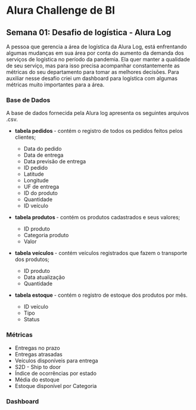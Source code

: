 <h1> Alura Challenge de BI </h1>
<h2> Semana 01: Desafio de logística - Alura Log </h2>

A pessoa que gerencia a área de logística da Alura Log, está enfrentando algumas mudanças em sua área por conta do aumento da demanda dos serviços de logística no período da pandemia. Ela quer manter a qualidade de seu serviço, mas para isso precisa acompanhar constantemente as métricas do seu departamento para tomar as melhores decisões. Para auxiliar nesse desafio criei um dashboard para logística com algumas métricas muito importantes para a área.

<h3> Base de Dados </h3>

A base de dados fornecida pela Alura log apresenta os seguintes arquivos .csv. 

<ul>
  <li> <b> tabela pedidos </b> - contém o registro de todos os pedidos feitos pelos clientes; 
    <p>
    <ul>
      <li> Data do pedido </li>
      <li> Data de entrega </li>
      <li> Data previsão de entrega </li>
      <li> ID pedido </li>
      <li> Latitude </li>
      <li> Longitude </li>
      <li> UF de entrega </li>
      <li> ID do produto</li>
      <li> Quantidade </li>
      <li> ID veículo </li>
    </ul>
  </li>
  <p>
  <li> <b> tabela produtos </b> - contém os produtos cadastrados e seus valores; 
    <p>
    <ul>
      <li> ID produto </li>
      <li> Categoria produto </li>
      <li> Valor </li>
    </ul>
  </li>
  <p>
  <li> <b> tabela veículos </b> - contém veículos registrados que fazem o transporte dos produtos; </li>
    <p>
     <ul>
      <li> ID produto </li>
      <li> Data atualização </li>
      <li> Quantidade </li>
    </ul>
  <p>
  <li> <b> tabela estoque </b> - contém o registro de estoque dos produtos por mês. </li>
    <p>
    <ul>
      <li> ID veículo </li>
      <li> Tipo </li>
      <li> Status </li>
    </ul>
</ul>

<h3> Métricas </h3>

<ul>
  <li> Entregas no prazo </li>
  <li> Entregas atrasadas </li>
  <li> Veículos disponíveis para entrega </li>
  <li> S2D - Ship to door </li>
  <li> Índice de ocorrências por estado </li>
  <li> Média do estoque </li>
  <li> Estoque disponível por Categoria </li>
</ul>

<h3> Dashboard </h3>
